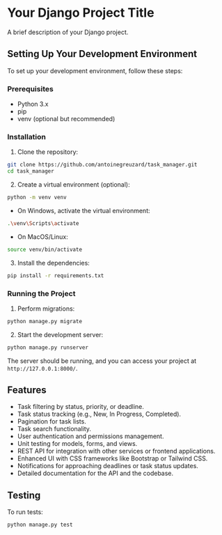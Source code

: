 # Your Django Project Title

A brief description of your Django project.

## Setting Up Your Development Environment

To set up your development environment, follow these steps:

### Prerequisites

- Python 3.x
- pip
- venv (optional but recommended)

### Installation

1. Clone the repository:

```bash
git clone https://github.com/antoinegreuzard/task_manager.git
cd task_manager
```

2. Create a virtual environment (optional):

```bash
python -m venv venv
```

- On Windows, activate the virtual environment:

```bash
.\venv\Scripts\activate
```

- On MacOS/Linux:

```bash
source venv/bin/activate
```

3. Install the dependencies:

```bash
pip install -r requirements.txt
```

### Running the Project

1. Perform migrations:

```bash
python manage.py migrate
```

2. Start the development server:

```bash
python manage.py runserver
```

The server should be running, and you can access your project at `http://127.0.0.1:8000/`.

## Features

- Task filtering by status, priority, or deadline.
- Task status tracking (e.g., New, In Progress, Completed).
- Pagination for task lists.
- Task search functionality.
- User authentication and permissions management.
- Unit testing for models, forms, and views.
- REST API for integration with other services or frontend applications.
- Enhanced UI with CSS frameworks like Bootstrap or Tailwind CSS.
- Notifications for approaching deadlines or task status updates.
- Detailed documentation for the API and the codebase.

## Testing

To run tests:

```bash
python manage.py test
```